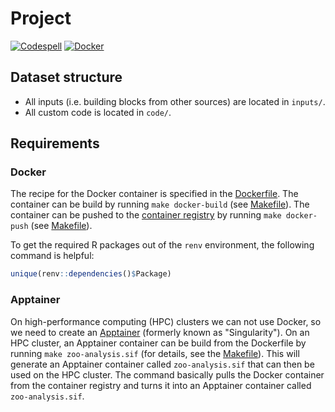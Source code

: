 # Project <insert name>

[![Codespell](https://github.com/lnnrtwttkhn/zoo-analysis/actions/workflows/codespell.yml/badge.svg)](https://github.com/lnnrtwttkhn/zoo-analysis/actions/workflows/codespell.yml)
[![Docker](https://img.shields.io/badge/docker-%230db7ed.svg?style=for-the-badge&logo=docker&logoColor=white)](https://hub.docker.com/repository/docker/lnnrtwttkhn/zoo-analysis/)

## Dataset structure

- All inputs (i.e. building blocks from other sources) are located in
  `inputs/`.
- All custom code is located in `code/`.

## Requirements

### Docker

The recipe for the Docker container is specified in the [Dockerfile](Dockerfile).
The container can be build by running `make docker-build` (see [Makefile](Makefile)).
The container can be pushed to the [container registry](https://git.mpib-berlin.mpg.de/wittkuhn/zoo-modeling/container_registry) by running `make docker-push` (see [Makefile](Makefile)).

To get the required R packages out of the `renv` environment, the following command is helpful:

```R
unique(renv::dependencies()$Package)
```

### Apptainer

On high-performance computing (HPC) clusters we can not use Docker, so we need to create an [Apptainer](https://apptainer.org/) (formerly known as "Singularity").
On an HPC cluster, an Apptainer container can be build from the Dockerfile by running `make zoo-analysis.sif` (for details, see the [Makefile](Makefile)).
This will generate an Apptainer container called `zoo-analysis.sif` that can then be used on the HPC cluster.
The command basically pulls the Docker container from the container registry and turns it into an Apptainer container called `zoo-analysis.sif`.
